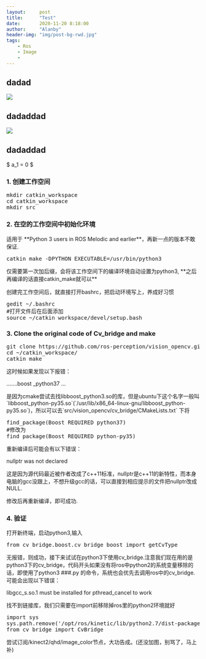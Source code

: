 ```yaml
---
layout:     post
title:      "Test"
date:       2020-11-20 8:18:00
author:     "Alanby"
header-img: "img/post-bg-rwd.jpg"
tags:
    - Ros
    - Image
    - 
---
```



## dadad

![](http://latex.codecogs.com/gif.latex?\\sigma=\sqrt{\frac{1}{n}{\sum_{k=1}^n(x_i-\bar{x})^2}})

## dadaddad
![](https://latex.codecogs.com/gif.latex?\dpi{400}a_1=0)
 ## dadaddad
 $
 a_1 = 0
 $


<h3>1.  创建工作空间</h3>
<div></div>
<pre class="brush: java; gutter: true">mkdir catkin_workspace
cd catkin_workspace
mkdir src 
</pre>

<h3>2. 在空的工作空间中初始化环境</h3>
<p>适用于 **Python 3 users in ROS Melodic and earlier**，再新一点的版本不敢保证.</p>
<div></div>
<pre class="brush: java; gutter: true">catkin_make -DPYTHON_EXECUTABLE=/usr/bin/python3
</pre>

<p>仅需要第一次加后缀，会将该工作空间下的编译环境自动设置为python3, **之后再编译的话直接catkin_make就可以**</p>
<p>创建完工作空间后，就直接打开bashrc，把启动环境写上，养成好习惯</p>
<div></div>
<pre class="brush: java; gutter: true">gedit ~/.bashrc
#打开文件后在后面添加
source ~/catkin_workspace/devel/setup.bash
</pre>

<h3>3. Clone the original code of Cv_bridge and make</h3>
<pre class="brush: java; gutter: true">git clone https://github.com/ros-perception/vision_opencv.git src/vision_opencv
cd ~/catkin_workspace/
catkin_make
</pre>
<p>这时候如果发现以下报错：</p>
<p>.......boost _python37 ... </p>

<p>是因为cmake尝试去找libboost_python3.so的库，但是ubuntu下这个名字一般叫`libboost_python-py35.so`(`/usr/lib/x86_64-linux-gnu/libboost_python-py35.so`)，所以可以去`src/vision_opencv/cv_bridge/CMakeLists.txt` 下将</p>

<div></div>
<pre class="brush: java; gutter: true">find_package(Boost REQUIRED python37)
#修改为
find_package(Boost REQUIRED python-py35)
</pre>

<p>重新编译后可能会有以下错误：</p>
<p>nullptr was not declared</p>

<p>这是因为源代码最近被作者改成了c++11标准，nullptr是c++11的新特性，而本身电脑的gcc没跟上，不想升级gcc的话，可以直接到相应提示的文件把nullptr改成NULL.

修改后再重新编译，即可成功.</p>

<h3>4. 验证</h3>
<p>打开新终端，启动python3,输入</p>
<div></div>
<pre class="brush: java; gutter: true">from cv_bridge.boost.cv_bridge_boost import getCvType
</pre>
<p>无报错，则成功，接下来试试在python3下使用cv_bridge.注意我们现在用的是python3下的cv_bridge，代码开头如果没有将ros中python2的系统变量移除的话，即使用了python3  ###.py 的命令，系统也会优先去调用ros中的cv_bridge.可能会出现以下错误：</p>

<p>libgcc_s.so.1 must be installed for pthread_cancel to work </p>
<p>找不到链接库，我们只需要在import前移除掉ros里的python2环境就好</p>

<div></div>
<pre class="brush: java; gutter: true">import sys
sys.path.remove('/opt/ros/kinetic/lib/python2.7/dist-packages')
from cv_bridge import CvBridge
</pre>

<p>尝试订阅/kinect2/qhd/image_color节点，大功告成。(还没加图，别骂了，马上补)</p>









